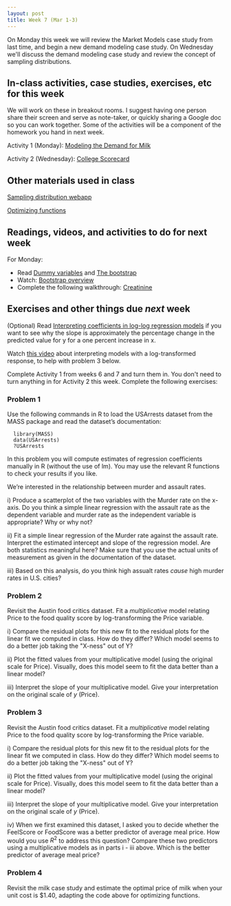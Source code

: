 ```yaml
---
layout: post
title: Week 7 (Mar 1-3)
---
```


On Monday this week we will review the Market Models case study from last time, and begin a new demand modeling case study.
On Wednesday we'll discuss the demand modeling case study and review the concept of sampling distributions.

##  In-class activities, case studies, exercises, etc for this week

We will work on these in breakout rooms. I suggest having one person share their screen and serve as note-taker, 
or quickly sharing a Google doc so you can work together. Some of the activities will be a component of the homework you hand in next week.

Activity 1 (Monday): [Modeling the Demand for Milk](../files/milk)

Activity 2 (Wednesday): [College Scorecard](../files/scorecard)

## Other materials used in class

[Sampling distribution webapp](https://istats.shinyapps.io/sampdist_cont/)

[Optimizing functions](../files/optim.R)

## Readings, videos, and activities to do for next week

For Monday: 

  - Read [Dummy variables](../files/09_dummy_variables.pdf) and [The bootstrap](../files/10_bootstrap.pdf)
  - Watch: [Bootstrap overview](https://youtu.be/6bifECSilTE)
  - Complete the following walkthrough: [Creatinine](https://github.com/jaredsmurray/learnR/blob/master/creatinine/creatinine_bootstrap.md)

## Exercises and other things due *next* week

(Optional) Read [Interpreting coefficients in log-log regression models](../files/loglog.html) if you want to see why the slope is approximately the percentage change in the predicted value for y for a one percent increase in x.

Watch [this video](https://utexas.zoom.us/rec/share/tSZKQazfCMKXXOxT6YHSznc5yCLfK65WJLSZpwQ65iBZCbVspqiKB5GqS43Q8acp.eL4jtNbmE28yNe2r?startTime=1614894478000) about interpreting models with a log-transformed response, to help with problem 3 below.

Complete Activity 1 from weeks 6 and 7 and turn them in. You don't need to turn anything in for Activity 2 this week. Complete the following exercises:

### Problem 1 
Use the following commands in R to load the USArrests dataset from the MASS package and read the dataset’s documentation:

```
  library(MASS)
  data(USArrests)
  ?USArrests
```

In this problem you will compute estimates of regression coefficients manually in R (without the use of lm). You may use the relevant R functions to check your results if you like.

We’re interested in the relationship between murder and assault rates.

i) Produce a scatterplot of the two variables with the Murder rate on the x-axis. Do you think a simple linear regression with the assault rate as the dependent variable and murder rate as the independent variable is appropriate? Why or why not?

ii) Fit a simple linear regression of the Murder rate against the assault rate. Interpret the estimated intercept and slope of the regression model. Are both statistics meaningful here? Make sure that you use the actual units of measurement as given in the documentation of the dataset.

iii) Based on this analysis, do you think high assualt rates *cause* high murder rates in U.S. cities?

### Problem 2

Revisit the Austin food critics dataset. Fit a *multiplicative* model relating Price to the food quality score by log-transforming the Price variable.

i) Compare the residual plots for this new fit to the residual plots for the linear fit we computed in class. How do they differ? Which model seems to do a better job taking the "X-ness" out of Y?

ii) Plot the fitted values from your multiplicative model (using the original scale for Price). Visually, does this model seem to fit the data better than a linear model?

iii) Interpret the slope of your multiplicative model. Give your interpretation on the original scale of $y$ (Price).

### Problem 3

Revisit the Austin food critics dataset. Fit a *multiplicative* model relating Price to the food quality score by log-transforming the Price variable.

i) Compare the residual plots for this new fit to the residual plots for the linear fit we computed in class. How do they differ? Which model seems to do a better job taking the "X-ness" out of Y?

ii) Plot the fitted values from your multiplicative model (using the original scale for Price). Visually, does this model seem to fit the data better than a linear model?

iii) Interpret the slope of your multiplicative model. Give your interpretation on the original scale of $y$ (Price).

iv) When we first examined this dataset, I asked you to decide whether the FeelScore or FoodScore was a better predictor of average meal price. How would you use $R^2$ to address this question? Compare these two predictors using a multiplicative models as in parts i - iii above. Which is the better predictor of average meal price?

### Problem 4 

Revisit the milk case study and estimate the optimal price of milk when your unit cost is $1.40, adapting the code above for optimizing functions.


